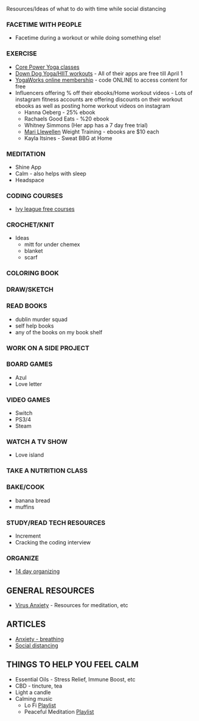 Resources/Ideas of what to do with time while social distancing

### FACETIME WITH PEOPLE
- Facetime during a workout or while doing something else!

### EXERCISE
- [Core Power Yoga classes](https://www.corepoweryogaondemand.com/keep-up-your-practice)
- [Down Dog Yoga/HIIT workouts](https://www.downdogapp.com/) - All of their apps are free till April 1
- [YogaWorks online membership](myyogaworks.com/subscribe) - code ONLINE to access content for free
- Influencers offering % off their ebooks/Home workout videos - Lots of instagram fitness accounts are offering discounts on their workout ebooks as well as posting home workout videos on instagram
  - Hanna Oeberg - 25% ebook
  - Rachaels Good Eats - %20 ebook
  - Whitney Simmons (Her app has a 7 day free trial)
  - [Mari Llewellen](https://marieasyfitness.com/collections/my-product/products/home-guide) Weight Training - ebooks are $10 each
  - Kayla Itsines - Sweat BBG at Home

### MEDITATION
- Shine App
- Calm - also helps with sleep
- Headspace

### CODING COURSES
- [Ivy league free courses](https://www.freecodecamp.org/news/ivy-league-free-online-courses-a0d7ae675869/?fbclid=IwAR3cuUXiDm-KcrTDew6ep4jQY9WUX39cZ0xhMkGfF6fxAeLi15Qp1OI-hKw)

### CROCHET/KNIT
- Ideas
  - mitt for under chemex
  - blanket
  - scarf

### COLORING BOOK

### DRAW/SKETCH

### READ BOOKS
- dublin murder squad
- self help books
- any of the books on my book shelf

### WORK ON A SIDE PROJECT

### BOARD GAMES
- Azul
- Love letter

### VIDEO GAMES
- Switch
- PS3/4
- Steam

### WATCH A TV SHOW
- Love island

### TAKE A NUTRITION CLASS

### BAKE/COOK
- banana bread
- muffins

### STUDY/READ TECH RESOURCES
- Increment
- Cracking the coding interview

### ORGANIZE
- [14 day organizing](https://thehomeedit.com/the-14-day-mini-edit/)

## GENERAL RESOURCES
- [Virus Anxiety](https://www.virusanxiety.com/) - Resources for meditation, etc

## ARTICLES
- [Anxiety - breathing](https://rightasrain.uwmedicine.org/mind/stress/why-deep-breathing-makes-you-feel-so-chill)
- [Social distancing](https://medium.com/@ariadnelabs/social-distancing-this-is-not-a-snow-day-ac21d7fa78b4)

## THINGS TO HELP YOU FEEL CALM
- Essential Oils - Stress Relief, Immune Boost, etc
- CBD - tincture, tea
- Light a candle
- Calming music
  - Lo Fi [Playlist](https://open.spotify.com/playlist/5RtIoZHMy9nfJ8mCNGceFy?si=byr0kziLQsWazhbroSLQEQ)
  - Peaceful Meditation [Playlist](https://open.spotify.com/playlist/37i9dQZF1DWZqd5JICZI0u?si=IAD72z5gR62kH5-3lVaPbA)
